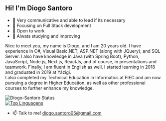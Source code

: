 ## Hi! I'm Diogo Santoro

- 💭 Very communicative and able to lead if its necessary
- 🔎 Focusing on Full Stack development    
- 🔭 Open to work
- 🌱 Alwats studying and improving





Nice to meet you, my name is Diogo, and I am 20 years old. I have experience in C#, Visual Basic.NET, ASP.NET (along with JQuery), and SQL Server. I also have knowledge in Java (with Spring Boot), Python, JavaScript, Node.js, Next.js, ReactJs, and of course, in presentations and teamwork. Finally, I am fluent in English as well. I started learning in 2018 and graduated in 2019 at Yázigi.  
I also completed my Technical Education in Informatics at FIEC and am now pursuing a degree in Higher Education, as well as other professional courses to further enhance my knowledge.






![Diogo-Santoro Status](https://github-readme-stats.vercel.app/api?username=Diogo-Santoro&theme=dark&show_icons=true)  
[![Top Linguagens](https://github-readme-stats.vercel.app/api/top-langs/?username=Diogo-Santoro&theme=dark&layout=compact)](https://github.com/anuraghazra/github-readme-stats)

- 📫 Talk to me! diogo.santoro05@gmail.com




